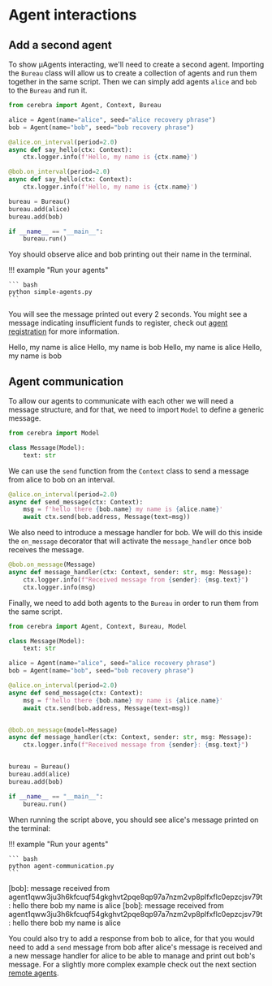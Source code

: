 # Agent interactions

## Add a second agent

To show μAgents interacting, we'll need to create a second agent.
Importing the `Bureau` class will allow us to create a collection of agents and run them together in the same script.
Then we can simply add agents `alice` and `bob` to the `Bureau` and run it.

```python
from cerebra import Agent, Context, Bureau

alice = Agent(name="alice", seed="alice recovery phrase")
bob = Agent(name="bob", seed="bob recovery phrase")

@alice.on_interval(period=2.0)
async def say_hello(ctx: Context):
    ctx.logger.info(f'Hello, my name is {ctx.name}')

@bob.on_interval(period=2.0)
async def say_hello(ctx: Context):
    ctx.logger.info(f'Hello, my name is {ctx.name}')

bureau = Bureau()
bureau.add(alice)
bureau.add(bob)

if __name__ == "__main__":
    bureau.run()
```

Yoy should observe alice and bob printing out their name in the terminal.

!!! example "Run your agents"
    
    ``` bash
    python simple-agents.py
    ```

You will see the message printed out every 2 seconds. You might see a message indicating insufficient funds to register, check out [agent registration](almanac-registration.md) for more information.

<div id="termynal1" data-termynal data-ty-typeDelay="100" data-ty-lineDelay="700">
<span data-ty>Hello, my name is alice</span>
<span data-ty>Hello, my name is bob</span>
<span data-ty>Hello, my name is alice</span>
<span data-ty>Hello, my name is bob</span>
</div>

## Agent communication

To allow our agents to communicate with each other we will need a message structure, and for that, we need to import `Model` to define a generic message.

```python
from cerebra import Model

class Message(Model):
    text: str

```

We can use the `send` function from the `Context` class to send a message from alice to bob on an interval.

```python
@alice.on_interval(period=2.0)
async def send_message(ctx: Context):
    msg = f'hello there {bob.name} my name is {alice.name}'
    await ctx.send(bob.address, Message(text=msg))
```

We also need to introduce a message handler for bob. We will do this inside the `on_message` decorator that will activate the `message_handler` once bob receives the message.

```python
@bob.on_message(Message)
async def message_handler(ctx: Context, sender: str, msg: Message):
    ctx.logger.info(f"Received message from {sender}: {msg.text}")
    ctx.logger.info(msg)
```

Finally, we need to add both agents to the `Bureau` in order to run them from the same script.


```python
from cerebra import Agent, Context, Bureau, Model

class Message(Model):
    text: str

alice = Agent(name="alice", seed="alice recovery phrase")
bob = Agent(name="bob", seed="bob recovery phrase")

@alice.on_interval(period=2.0)
async def send_message(ctx: Context):
    msg = f'hello there {bob.name} my name is {alice.name}'
    await ctx.send(bob.address, Message(text=msg))


@bob.on_message(model=Message)
async def message_handler(ctx: Context, sender: str, msg: Message):
    ctx.logger.info(f"Received message from {sender}: {msg.text}")


bureau = Bureau()
bureau.add(alice)
bureau.add(bob)

if __name__ == "__main__":
    bureau.run()
```

When running the script above, you should see alice's message printed on the terminal:

!!! example "Run your agents"
    
    ``` bash
    python agent-communication.py
    ```

<div id="termynal2" data-termynal data-ty-typeDelay="100" data-ty-lineDelay="700">
<span data-ty>[bob]: message received from agent1qww3ju3h6kfcuqf54gkghvt2pqe8qp97a7nzm2vp8plfxflc0epzcjsv79t: hello there bob my name is alice</span>
<span data-ty>[bob]: message received from agent1qww3ju3h6kfcuqf54gkghvt2pqe8qp97a7nzm2vp8plfxflc0epzcjsv79t: hello there bob my name is alice</span>
</div>

You could also try to add a response from bob to alice, for that you would need to add a `send` message from bob after alice's 
message is received and a new message handler for alice to be able to manage and print out bob's message. For a slightly more complex 
example check out the next section [remote agents](remote-agents.md).

